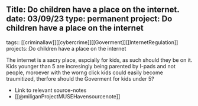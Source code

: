 
Title: Do children have a place on the internet.
date: 03/09/23
type: permanent
project: Do children have a place on the internet
---



tags::  [[criminallaw]][[cybercrime]][[Goverment]][[InternetRegulation]]
projects::Do children have a place on the internet

The internet is a sacry place, espcially for kids, as such should they be on it. Kids younger than 5 are incresingly being parented by I-pads and not people, moroever with the worng click kids could easily become traumitized, therfore should the Goverment for kids under 5?



- Link to relevant source-notes
- [[@miliganProjectMUSEHavensourcenote]]